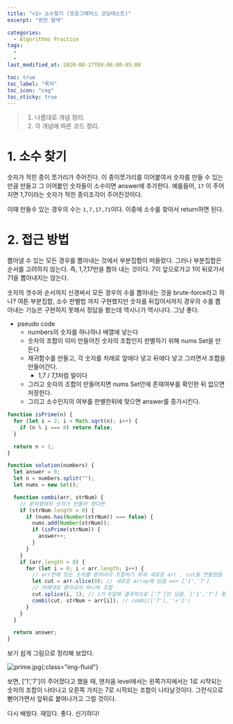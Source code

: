 ```yaml
---
title: "<1> 소수찾기 (프로그래머스 코딩테스트)"
excerpt: "완전 탐색"

categories:
  - Algorithms Practice
tags:
  -
  -
last_modified_at: 2020-08-27T09:06:00-05:00

toc: true
toc_label: "목차"
toc_icon: "cog"
toc_sticky: true
---
```


> 1. 나름대로 개념 정리.
> 2. 각 개념에 따른 코드 정리.

# 1. 소수 찾기

숫자가 적힌 종이 쪼가리가 주어진다. 이 종이쪼가리를 이어붙여서 숫자를 만들 수 있는 만큼 만들고 그 이어붙인 숫자들이 소수이면 answer에 추가한다. 예를들어, `17` 이 주어지면 1,7이라는 숫자가 적힌 종이조각이 주어진것이다.

이때 만들수 있는 경우의 수는 `1,7,17,71`이다. 이중에 소수를 찾아서 return하면 된다.

# 2. 접근 방법

뽑아낼 수 있는 모든 경우를 뽑아내는 것에서 부분집합이 떠올랐다. 그러나 부분집합은 순서를 고려하지 않는다. 즉, 1,7,17만을 뽑아 내는 것이다. 7이 앞으로가고 1이 뒤로가서 71을 뽑아내지는 않는다.

숫자의 갯수와 순서까지 신경써서 모든 경우의 수를 뽑아내는 것을 brute-force라고 하나? 여튼 부분집합, 소수 판별법 까지 구현했지만 숫자를 뒤집어서까지 경우의 수를 뽑아내는 기능은 구현하지 못해서 정답을 봤는데 역시나가 역시나다. 그냥 좋다.

- pseudo code
  - numbers의 숫자를 하나하나 배열에 넣는다
  - 숫자의 조합이 이미 만들어진 숫자의 조합인지 판별하기 위해 nums Set을 만든다
  - 재귀함수를 만들고, 각 숫자를 차례로 앞에다 넣고 뒤에다 넣고 그러면서 조합을 만들어간다.
    - 1,7 / 7,1처럼 말이다
  - 그러고 숫자의 조합이 만들어지면 nums Set안에 존재여부를 확인한 뒤 없으면 저장한다.
  - 그리고 소수인지의 여부를 판별한뒤에 맞으면 answer를 증가시킨다.

```javascript
function isPrime(n) {
  for (let i = 2; i < Math.sqrt(n); i++) {
    if (n % i === 0) return false;
  }

  return n > 1;
}

function solution(numbers) {
  let answer = 0;
  let n = numbers.split("");
  let nums = new Set();

  function combi(arr, strNum) {
    // 문자형태의 숫자가 만들어 졌다면
    if (strNum.length > 0) {
      if (nums.has(Number(strNum)) === false) {
        nums.add(Number(strNum));
        if (isPrime(strNum)) {
          answer++;
        }
      }
    }
    if (arr.length > 0) {
      for (let i = 0; i < arr.length; i++) {
        // arr안에 있는 숫자를 뜯어내서 조합하기 위새 새로운 arr , cut을 만들었음
        let cut = arr.slice(0); // 새로운 array에 담음 ==> ['1','7']
        // 차례대로 뜯어내서 하나씩 조합
        cut.splice(i, 1); // i가 0일때 결과적으로 ['7']만 남음. ['1','7'] 중에서 '1'을 떼어가므로
        combi(cut, strNum + arr[i]); // combi(['7'],''+'1')
      }
    }
  }

  return answer;
}
```

보기 쉽게 그림으로 정리해 보았다.

![prime.jpg](https://yeonghunko.github.io/assets/img/algorithms/prime.jpg){:class="img-fluid"}

보면, ['1','7']이 주어졌다고 했을 때, 맨처음 level에서는 왼쪽가지에서는 1로 시작되는 숫자의 조합이 나타나고 오른쪽 가지는 7로 시작되는 조합이 나타날것이다. 그런식으로 뻗어가면서 앞뒤로 붙여나가고 그럴 것이다.

다시 배웠다. 재밌다. 좋다. 신기하다!
